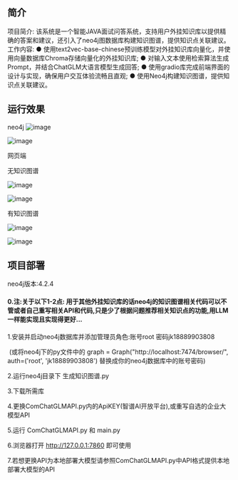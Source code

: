 ## 简介

项目简介: 该系统是一个智能JAVA面试问答系统，支持用户外挂知识库以提供精确的答案和建议，还引入了neo4j图数据库构建知识图谱，提供知识点关联建议。
工作内容:
● 使用text2vec-base-chinese预训练模型对外挂知识库向量化，并使用向量数据库Chroma存储向量化的外挂知识库; 
● 对输入文本使用检索算法生成Prompt，并结合ChatGLM大语言模型生成回答; 
● 使用gradio库完成前端界面的设计与实现，确保用户交互体验流畅且直观; 
● 使用Neo4j构建知识图谱，提供知识点关联建议。

## 运行效果

neo4j
![image](https://github.com/P1uviophile/simple_RAG_with_LLMs_API/assets/95516646/5b73fef3-9ce9-4693-9c43-a577e59b2eab)

![image](https://github.com/P1uviophile/simple_RAG_with_LLMs_API/assets/95516646/0af5094f-a531-45d3-9aaa-daecb3bd21d6)

网页端

无知识图谱

![image](https://github.com/P1uviophile/simple_RAG_with_LLMs_API/assets/95516646/80fa8e0a-f6ae-4b90-a874-266cb6aa4f94)

![image](https://github.com/P1uviophile/simple_RAG_with_LLMs_API/assets/95516646/c650a6ea-9a63-4ff2-bfdd-8c9490910d55)


有知识图谱

![image](https://github.com/P1uviophile/simple_RAG_with_LLMs_API/assets/95516646/82082fe2-b638-4604-bada-fd0f582b0f67)

![image](https://github.com/P1uviophile/simple_RAG_with_LLMs_API/assets/95516646/721a5c6d-7e33-4d0c-a16b-60d94521faf7)


## 项目部署

neo4j版本:4.2.4

#### 0.注:关于以下1-2点: 用于其他外挂知识库的话neo4j的知识图谱相关代码可以不管或者自己重写相关API和代码,只是少了根据问题推荐相关知识点的功能,用LLM一样能实现且实现得更好...

1.安装并启动neo4j数据库并添加管理员角色:账号root 密码jk18889903808

​	(或将neo4j下的py文件中的 graph = Graph("http://localhost:7474/browser/", auth=('root', 'jk18889903808') 替换成你的neo4j数据库中的账号密码)

2.运行neo4j目录下 生成知识图谱.py 

3.下载所需库

4.更换ComChatGLMAPI.py内的ApiKEY(智谱AI开放平台),或重写自选的企业大模型API

5.运行 ComChatGLMAPI.py 和 main.py

6.浏览器打开 http://127.0.0.1:7860 即可使用

7.若想更换API为本地部署大模型请参照ComChatGLMAPI.py中API格式提供本地部署大模型的API
